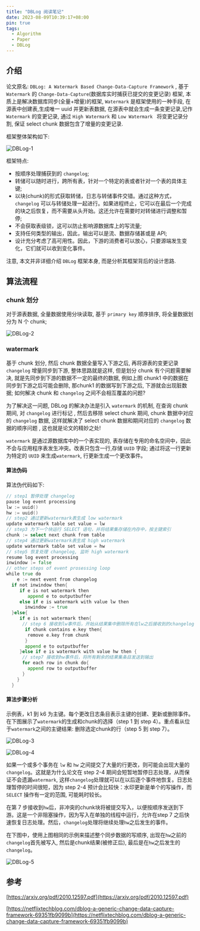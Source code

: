 ```yaml
---
title: "DBLog 阅读笔记"
date: 2023-08-09T10:39:17+08:00
pin: true
tags:
  - Algorithm
  - Paper
  - DBLog
---
```


## 介绍

论文原名: `DBLog: A Watermark Based Change-Data-Capture Framework` , 基于 `Watermark` 的 `Change-Data-Capture`(数据库实时捕获已提交的变更记录) 框架, 本质上是解决数据库同步(全量+增量)的框架, `Watermark` 是框架使用的一种手段, 在源表中创建表,生成唯一 uuid 并更新表数据, 在源表中就会生成一条变更记录,记作 `Watermark` 的变更记录, 通过 `High Watermark` 和 `Low Watermark ` 将变更记录分割, 保证 select chunk 数据包含了增量的变更记录. 

框架整体架构如下:

![DBLog-1](/assets/img/DBLog-1.svg)

框架特点:

* 按顺序处理捕获到的 `changelog`;
* 转储可以随时进行，跨所有表，针对一个特定的表或者针对一个表的具体主键;
* 以块(chunk)的形式获取转储，日志与转储事件交错。通过这种方式，`changelog` 可以与转储处理一起进行。如果进程终止，它可以在最后一个完成的块之后恢复，而不需要从头开始。这还允许在需要时对转储进行调整和暂停;
* 不会获取表级锁，这可以防止影响源数据库上的写流量;
* 支持任何类型的输出，因此，输出可以是流、数据存储甚或是 API;
* 设计充分考虑了高可用性。因此，下游的消费者可以放心，只要源端发生变化，它们就可以收到变化事件。

注意, 本文并非详细介绍 `DBLog` 框架本身, 而是分析其框架背后的设计思路. 

## 算法流程

### chunk 划分

对于源表数据, 全量数据使用分块读取, 基于 `primary key` 顺序排序, 将全量数据划分为 N 个 chunk; 

![DBLog-2](/assets/img/DBLog-2.svg)

### watermark

基于 chunk 划分, 然后 chunk 数据全量写入下游之后, 再将源表的变更记录 `changelog` 增量同步到下游, 整体思路就是这样, 但是划分 chunk 有个问题需要解决, 就是先同步到下游的数据不一定的最终的数据, 例如上图 chunk1 中的数据在同步到下游之后可能会删除, 那chunk1 的数据写到下游之后, 下游就会出现脏数据; 如何解决 chunk 和 `changelog` 之间不会相互覆盖的问题?  

为了解决这一问题, DBLog 的解决办法是引入 `watermark` 的机制, 在查询 chunk 期间, 对 `changelog` 进行标记 , 然后去移除 select chunk 期间, chunk 数据中对应的 `changelog` 数据, 这样就解决了 select chunk 数据和期间对应的 `changelog` 数据的顺序问题 , 这也就是论文的精妙之处!

`watermark` 是通过源数据库中的一个表实现的, 表存储在专用的命名空间中，因此不会与应用程序表发生冲突。改表只包含一行,存储 `UUID` 字段; 通过将这一行更新为特定的 `UUID` 来生成`watermark`, 行更新生成一个更改事件。

#### 算法伪码

算法伪代码如下:

``` go
// step1 暂停处理 changelog
pause log event processing 
lw := uuid() 
hw := uuid()
// step2 通过更新watermark表生成 low watermark
update watermark table set value = lw
// step3 为下一个块运行 SELECT 语句，并将结果集存储在内存中，按主键索引
chunk := select next chunk from table
// step4 通过更新watermark表生成 high watermark
update watermark table set value = hw
// step5 恢复处理 changelog, 监听 high watermark 
resume log event processing
inwindow := false
// other steps of event prosessing loop
while true do 
    e := next event from changelog
  if not inwindow then{
     if e is not watermark then
        append e to outputbuffer
     else if e is watermark with value lw then
       inwindow := true
  }else{
     if e is not watermark then{
      // step 6 接收到lw事件后，开始从结果集中删除所有在lw之后接收到的changelog主键的条目
       if chunk contains e.key then{
        remove e.key from chunk
       }
       append e to outputbuffer
     }else if e is watermark with value hw then {
      // step7 接收到hw事件后，将所有剩余的结果集条目发送到输出
      for each row in chunk do{
        append row to outputbuffer
      }
    }
  }

```

#### 算法步骤分析

示例表，k1 到 k6 为主键。每个更改日志条目表示主键的创建、更新或删除事件。在下图展示了`watermark`的生成和chunk的选择（step 1 到 step 4）。重点看从位于`watermark`之间的主键结果: 删除选定chunk的行（step 5 到 step 7）。

![DBLog-3](/assets/img/DBLog-3.svg)


![DBLog-4](/assets/img/DBLog-4.svg)


如果一个或多个事务在 `lw` 和 `hw` 之间提交了大量的行更改，则可能会出现大量的 `changelog`。这就是为什么论文在 step 2-4 期间会短暂地暂停日志处理，从而保证不会遗漏`watermark`, 这样`changelog`处理就可以在以后逐个事件地恢复。日志处理暂停的时间很短，因为 step 2-4 预计会比较快：水印更新是单个的写操作，而 `SELECT` 操作有一定的范围, 可能耗时较长。

在第 7 步接收到`hw`后，非冲突的chunk块将被提交写入，以便按顺序发送到下游。这是一个非阻塞操作，因为写入在单独的线程中运行，允许在step 7 之后快速恢复日志处理。然后，`changelog`处理将继续处理`hw`之后发生的事件。

在下图中，使用上图相同的示例来描述整个同步数据的写顺序, 出现在`hw`之前的`changelog`首先被写入, 然后是chunk结果(被修正后), 最后是在`hw`之后发生的`changelog`。

![DBLog-5](/assets/img/DBLog-5.svg)

## 参考

[https://arxiv.org/pdf/2010.12597.pdf](https://arxiv.org/pdf/2010.12597.pdf)

[https://netflixtechblog.com/dblog-a-generic-change-data-capture-framework-69351fb9099b](https://netflixtechblog.com/dblog-a-generic-change-data-capture-framework-69351fb9099b)
